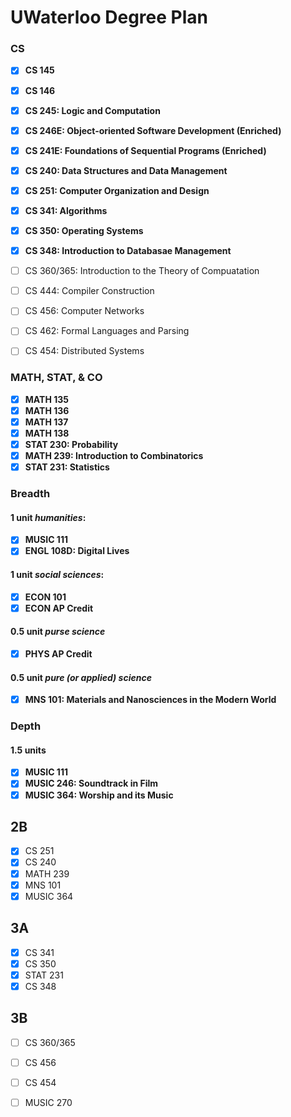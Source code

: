 # UWaterloo Degree Plan

### CS
- [x] **CS 145**
- [x] **CS 146**
- [x] **CS 245: Logic and Computation**
- [x] **CS 246E: Object-oriented Software Development (Enriched)**
- [x] **CS 241E: Foundations of Sequential Programs (Enriched)**
- [x] **CS 240: Data Structures and Data Management**
- [x] **CS 251: Computer Organization and Design**
- [x] **CS 341: Algorithms**
- [x] **CS 350: Operating Systems**

- [x] **CS 348: Introduction to Databasae Management**
- [ ] CS 360/365: Introduction to the Theory of Compuatation
- [ ] CS 444: Compiler Construction
- [ ] CS 456: Computer Networks
- [ ] CS 462: Formal Languages and Parsing
- [ ] CS 454: Distributed Systems

### MATH, STAT, & CO
- [x] **MATH 135**
- [x] **MATH 136**
- [x] **MATH 137**
- [x] **MATH 138**
- [x] **STAT 230: Probability**
- [x] **MATH 239: Introduction to Combinatorics**
- [x] **STAT 231: Statistics**

### Breadth

#### 1 unit _humanities_:
- [x] **MUSIC 111**
- [x] **ENGL 108D: Digital Lives**

#### 1 unit _social sciences_:
- [x] **ECON 101**
- [x] **ECON AP Credit**

#### 0.5 unit _purse science_
- [x] **PHYS AP Credit**

#### 0.5 unit _pure (or applied) science_
- [x] **MNS 101: Materials and Nanosciences in the Modern World**

### Depth
#### 1.5 units
- [x] **MUSIC 111**
- [x] **MUSIC 246: Soundtrack in Film**
- [x] **MUSIC 364: Worship and its Music**

## 2B

- [x] CS 251
- [x] CS 240
- [x] MATH 239
- [x] MNS 101
- [x] MUSIC 364

## 3A

- [x] CS 341
- [x] CS 350
- [x] STAT 231
- [x] CS 348

## 3B

- [ ] CS 360/365
- [ ] CS 456
- [ ] CS 454
- [ ] MUSIC 270

